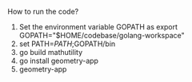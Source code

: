 How to run the code?
1. Set the environment variable GOPATH as 
   export GOPATH="$HOME/codebase/golang-workspace"
2. set PATH=$PATH;$GOPATH/bin
3. go build mathutility
4. go install geometry-app
5. geometry-app
